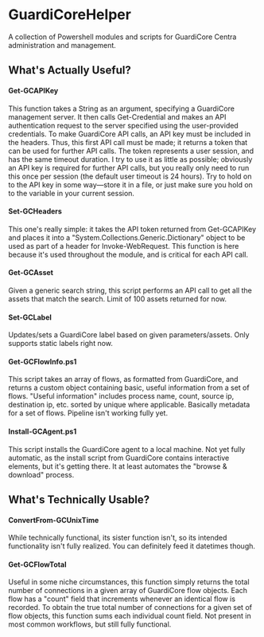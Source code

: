# GuardiCoreHelper
A collection of Powershell modules and scripts for GuardiCore Centra administration and management.

## What's Actually Useful?
#### Get-GCAPIKey
This function takes a String as an argument, specifying a GuardiCore management server. It then calls Get-Credential and makes an API authentication request to the server specified using the user-provided credentials. To make GuardiCore API calls, an API key must be included in the headers. Thus, this first API call must be made; it returns a token that can be used for further API calls. The token represents a user session, and has the same timeout duration. I try to use it as little as possible; obviously an API key is required for further API calls, but you really only need to run this once per session (the default user timeout is 24 hours). Try to hold on to the API key in some way—store it in a file, or just make sure you hold on to the variable in your current session.

#### Set-GCHeaders
This one's really simple: it takes the API token returned from Get-GCAPIKey and places it into a "System.Collections.Generic.Dictionary" object to be used as part of a header for Invoke-WebRequest. This function is here because it's used throughout the module, and is critical for each API call.

#### Get-GCAsset
Given a generic search string, this script performs an API call to get all the assets that match the search. Limit of 100 assets returned for now.

#### Set-GCLabel
Updates/sets a GuardiCore label based on given parameters/assets. Only supports static labels right now.

#### Get-GCFlowInfo.ps1
This script takes an array of flows, as formatted from GuardiCore, and returns a custom object containing basic, useful information from a set of flows. "Useful information" includes process name, count, source ip, destination ip, etc. sorted by unique where applicable. Basically metadata for a set of flows. Pipeline isn't working fully yet.

#### Install-GCAgent.ps1
This script installs the GuardiCore agent to a local machine. Not yet fully automatic, as the install script from GuardiCore contains interactive elements, but it's getting there. It at least automates the "browse & download" process.

## What's Technically Usable?
#### ConvertFrom-GCUnixTime
While technically functional, its sister function isn't, so its intended functionality isn't fully realized. You can definitely feed it datetimes though.

#### Get-GCFlowTotal
Useful in some niche circumstances, this function simply returns the total number of connections in a given array of GuardiCore flow objects. Each flow has a "count" field that increments whenever an identical flow is recorded. To obtain the true total number of connections for a given set of flow objects, this function sums each individual count field. Not present in most common workflows, but still fully functional.
